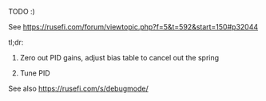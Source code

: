 

TODO :)

See https://rusefi.com/forum/viewtopic.php?f=5&t=592&start=150#p32044

tl;dr:

1) Zero out PID gains, adjust bias table to cancel out the spring

2) Tune PID


See also https://rusefi.com/s/debugmode/